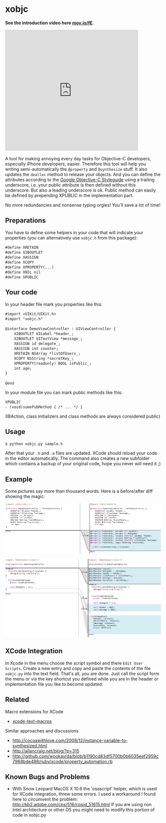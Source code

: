 xobjc
=====

**See the introduction video here [mov.io/fE](http://mov.io/fE).**

<div>
	<iframe src='http://mov.io/go/showvideo/player/fE?autoplay=false' width='430' height='391' scrolling='no' frameborder='0'></iframe>
</div>
	
A tool for making annoying every day tasks for Objective-C developers, especially
iPhone developers, easier. Therefore this tool will help you writing semi-automatically
the ``@property`` and ``@synthesize`` stuff. It also updates the ``dealloc`` method to release
your objects. And you can define the attributes according to the 
[Google Objective-C Styleguide](http://google-styleguide.googlecode.com/svn/trunk/objcguide.xml#Variable_Name) 
using a trailing underscore, i.e. your public attribute is then defined 
without this underscore. But also a leading underscore is ok. Public method can easily be defined by
prepending XPUBLIC in the implementation part.

No more redundancies and nonsense typing orgies! You'll save a lot of time!

Preparations
------------

You have to define some helpers in your code that will indicate your properties 
(you can alternatively use ``xobjc.h`` from this package):

    #define XRETAIN 
    #define XIBOUTLET
    #define XASSIGN
    #define XCOPY 
    #define XPROPERTY(...)
    #define XNIL nil
    #define XPUBLIC 

Your code
---------

In your header file mark you properties like this:

	#import <UIKit/UIKit.h>
	#import "xobjc.h"

	@interface DemoViewController : UIViewController {
	    XIBOUTLET UILabel *header_;
	    XIBOUTLET UITextView *message_;    
	    XASSIGN id delegate_;    
	    XASSIGN int counter;    
	    XRETAIN NSArray *listOfUsers_;    
	    XCOPY NSString *secretKey_;
        XPROPERTY(readonly) BOOL isPublic_; 
	    int age;
	}

	@end

In your module file you can mark public methods like this:

	XPUBLIC
	- (void)somePubMethod { /* ... */ }
    
(IBAction, class initializers and class methods are always considered public)

Usage
-----

``$ python xobjc.py sample.h``

After that your ``.h`` and ``.m`` files are updated. XCode should reload your code in the editor
automatically. The command also creates a new subfolder which contains a backup of your 
original code, hope you never will need it ;)

Example
-------

Some pictures say more than thousand words. Here is a before/after diff showing the magic:

![Header](https://github.com/holtwick/xobjc/raw/master/website/demo-h.png "Header")

![Module](https://github.com/holtwick/xobjc/raw/master/website/demo-m.png "Module")

XCode Integration
-----------------

In Xcode in the menu choose the script symbol and there ``Edit User Scripts``. Create a new
entry and copy and paste the contents of the file ``xobjc.py`` into the text field. That's all, 
you are done. Just call the script form the menu or via the key shortcut you defined while you
are in the header or implementation file you like to become updated.

Related
-------

Macro extensions for XCode

 * [xcode-text-macros](http://github.com/liyanage/xcode-text-macros) 

Similar approaches and discussions

 * <http://cocoawithlove.com/2008/12/instance-variable-to-synthesized.html>
 * <http://allancraig.net/blog/?p=315> 
 * <http://github.com/wookay/da/blob/b1190cd83df5700b0b6035eef2959c7968bde488/ruby/xcode/property_automation.rb>

Known Bugs and Problems
-----------------------

 * With Snow Leopard MacOS X 10.6 the 'osascript' helper, which is used for XCode integration, threw some
   errors. I used a workaround I found here to circumvent the problem: http://kb2.adobe.com/cps/516/cpsid_51615.html
   If you are using non Intel architecture or other OS you might need to modify this portion of code in xobjc.py
